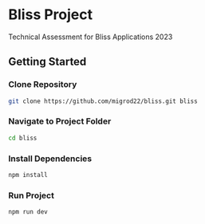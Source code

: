 # Bliss Project

Technical Assessment for Bliss Applications 2023

## Getting Started

### Clone Repository

```bash
git clone https://github.com/migrod22/bliss.git bliss
```

### Navigate to Project Folder
```bash
cd bliss
```


### Install Dependencies
```bash
npm install
```

### Run Project
```bash
npm run dev
```
